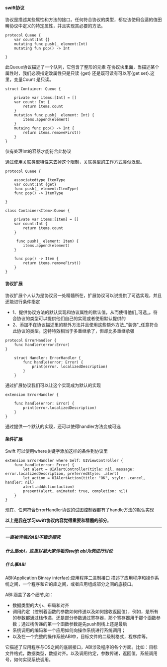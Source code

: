 #### swift协议
协议是描述某些属性和方法的接口。任何符合协议的类型，都应该使用合适的值田畴协议中定义的特定属性，并且实现其必要的方法。

```
protocol Queue {
	var count:Int {}
	mutating func push(_ element:Int)
	mutating fun pop() -> Int

}

```

此Queue协议描述了一个队列，它包含了整形的元素
在协议块里面，当描述某个属性时，我们必须指定改属性只是只读 {get} 还是既可读有可以写{get set}.这里，变量Count 是只读。

```
struct Container: Queue {

	private var items:[Int] = []
	var count: Int {
		return items.count
	}
	mutation func push(_ element: Int) {
	 	items.append(element)
	}
	mutaing func pop() -> Int {
		return items.removeFirst()
	}
}
```

仅有处理Int的容器才能符合此协议

通过使用关联类型特性来去掉这个限制，关联类型的工作方式类似泛型。

```
protocol Queue {

	associatedtype ItemType
	var count:Int {get}
	func push(_ element:ItemType)
	func pop() -> ItemType
	
}
```

```
class Container<Item>:Queue {

	private var items:[Item] = []
	var count:Int {
		return items.count
	}
	
	 func push(_ element: Item) {
        items.append(element)
    }

    func pop() -> Item {
        return items.removeFirst()
    }
}

```

#### 协议扩展
协议扩展个人认为是协议另一处精髓所在，扩展协议可以说提供了可选实现，并且还能进行条件指定

* 1、提供协议方法的默认实现和协议属性的默认值，从而使得他们_可选_。符合协议的类型可以提供他们自己的实现或者使用默认提供的
* 2、添加不在协议描述里的额外方法并且使用这些额外方法_"装饰"_任意符合此协议的类型。这特特效相当于多重继承了，但却比多重继承强


```
protocol ErrorHandler {
	func handler(error:Error)
}
```

```
 	struct Handler: ErrorHandler {
 		func handle(error: Error) {
 			print(error. localizedDescription)
 		}
 	}
```

通过扩展协议我们可以让这个实现成为默认的实现

```
extension ErrorHandler {

	func handle(error: Error) {
        print(error.localizedDescription)
    }
}
```

通过提供一个默认的实现，还可以使得handler方法变成可选

#### 条件扩展
Swift 可以使用where关键字添加这样的条件到协议里

```
extension ErrorHandler where Self: UIViewController {  
    func handle(error: Error) {
        let alert = UIAlertController(title: nil, message: error.localizedDescription, preferredStyle: .alert)
        let action = UIAlertAction(title: "OK", style: .cancel, handler: nil)
        alert.addAction(action)
        present(alert, animated: true, completion: nil)
    }
}
```
现在、任何符合ErrorHandler协议的试图控制器都有了handle方法的默认实现


__以上是我在学习swift协议内容觉得重要和精髓的部分__。

___

#####  一直被污垢的ABI不稳定探究

##### 什么是abi，这里以被大家污垢的swift abi为例进行讨论

##### 什么事ABI
ABI(Application Binray interfae):应用程序二进制接口 描述了应用程序和操作系统之间，一个程序和它的库之间，或者应用组成部分之间的底接口。

ABI:涵盖了各个细节,如：

* 数据类型的大小、布局和对齐
* 调用约定（控制着函数的参数如何传送以及如何接收返回值），例如，是所有的参数都通过栈传递，还是部分参数通过寄存器，那个寄存器用于那个函数参数；通过栈传递的第一个函数参数是先push到栈上还是最后
* 系统调用的编码和一个应用如何向操作系统进行系统调用；
* 以及在一个完整的操作系统ABI中，目标文件的二级制格式，程序库等。

它描述了应用程序与OS之间的底层接口，ABI涉及程序的各个方面。比如：目标文件格式，数据类型，数据对齐。以及调用约定，参数传递，返回值，系统调用号，如何实现系统调用。





